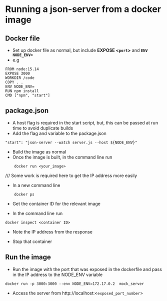 # Running a json-server from a docker image
## Docker file
* Set up docker file as normal, but include **EXPOSE <`port`>** and **`ENV NODE_ENV=`**
* e.g
```
FROM node:15.14
EXPOSE 3000
WORKDIR /code
COPY . .
ENV NODE_ENV=
RUN npm install
CMD ["npm", "start"]
```

## package.json
* A host flag is required in the start script, but, this can be passed at run time to avoid duplicate builds
* Add the flag and variable to the package.json
```
"start": "json-server --watch server.js --host ${NODE_ENV}"
```
* Build the image as normal
* Once the image is built, in the command line run
```
    docker run <your_image>
```
/// Some work is required here to get the IP address more easily
* In a new command line
```
    docker ps
```
* Get the container ID for the relevant image

* In the command line run

``` 
docker inspect <container ID>
```
* Note the IP address from the response

* Stop that container

## Run the image
* Run the image with the port that was exposed in the dockerfile and pass in the IP address to the NODE_ENV variable
```
docker run -p 3000:3000 --env NODE_ENV=172.17.0.2  mock_server 
```
* Access the server from http://localhost:<`exposed_port_number`>